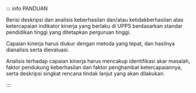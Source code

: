::: info PANDUAN

Berisi deskripsi dan analisis keberhasilan dan/atau ketidakberhasilan atas ketercapaian indikator kinerja yang berlaku di UPPS berdasarkan standar pendidikan tinggi yang ditetapkan perguruan tinggi.

Capaian kinerja harus diukur dengan metoda yang tepat, dan hasilnya dianalisis serta dievaluasi.

Analisis terhadap capaian kinerja harus mencakup identifikasi akar masalah, faktor pendukung keberhasilan dan faktor penghambat ketercapaiannya, serta deskripsi singkat rencana tindak lanjut yang akan dilakukan.

:::
